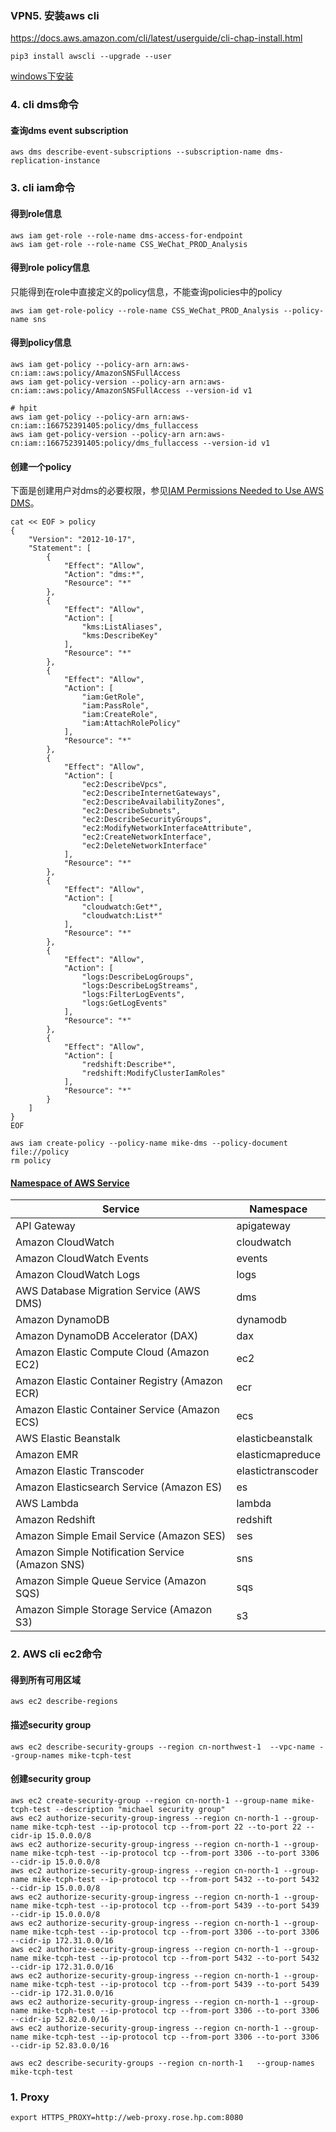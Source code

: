 ### VPN5. 安装aws cli

<https://docs.aws.amazon.com/cli/latest/userguide/cli-chap-install.html>

~~~shell
pip3 install awscli --upgrade --user
~~~

[windows下安装](https://docs.aws.amazon.com/cli/latest/userguide/install-windows.html)

### 4. cli dms命令

#### 查询dms event subscription

~~~shell
aws dms describe-event-subscriptions --subscription-name dms-replication-instance
~~~

### 3. cli iam命令

#### 得到role信息

~~~shell
aws iam get-role --role-name dms-access-for-endpoint
aws iam get-role --role-name CSS_WeChat_PROD_Analysis
~~~

#### 得到role policy信息

只能得到在role中直接定义的policy信息，不能查询policies中的policy

```shell
aws iam get-role-policy --role-name CSS_WeChat_PROD_Analysis --policy-name sns    
```

#### 得到policy信息

~~~shell
aws iam get-policy --policy-arn arn:aws-cn:iam::aws:policy/AmazonSNSFullAccess
aws iam get-policy-version --policy-arn arn:aws-cn:iam::aws:policy/AmazonSNSFullAccess --version-id v1

# hpit
aws iam get-policy --policy-arn arn:aws-cn:iam::166752391405:policy/dms_fullaccess
aws iam get-policy-version --policy-arn arn:aws-cn:iam::166752391405:policy/dms_fullaccess --version-id v1
~~~

#### 创建一个policy

下面是创建用户对dms的必要权限，参见[IAM Permissions Needed to Use AWS DMS](https://docs.aws.amazon.com/dms/latest/userguide/CHAP_Security.IAMPermissions.html)。

~~~shell
cat << EOF > policy
{
    "Version": "2012-10-17",
    "Statement": [
        {
            "Effect": "Allow",
            "Action": "dms:*",
            "Resource": "*"
        },
        {
            "Effect": "Allow",
            "Action": [
                "kms:ListAliases", 
                "kms:DescribeKey"
            ],
            "Resource": "*"
        },
        {
            "Effect": "Allow",
            "Action": [
                "iam:GetRole",
                "iam:PassRole",
                "iam:CreateRole",
                "iam:AttachRolePolicy"
            ],
            "Resource": "*"
        },
        {
            "Effect": "Allow",
            "Action": [
                "ec2:DescribeVpcs",
                "ec2:DescribeInternetGateways",
                "ec2:DescribeAvailabilityZones",
                "ec2:DescribeSubnets",
                "ec2:DescribeSecurityGroups",
                "ec2:ModifyNetworkInterfaceAttribute",
                "ec2:CreateNetworkInterface",
                "ec2:DeleteNetworkInterface"
            ],
            "Resource": "*"
        },
        {
            "Effect": "Allow",
            "Action": [
                "cloudwatch:Get*",
                "cloudwatch:List*"
            ],
            "Resource": "*"
        },
        {
            "Effect": "Allow",
            "Action": [
                "logs:DescribeLogGroups",
                "logs:DescribeLogStreams",
                "logs:FilterLogEvents",
                "logs:GetLogEvents"
            ],
            "Resource": "*"
        },
        {
            "Effect": "Allow",
            "Action": [
                "redshift:Describe*",
                "redshift:ModifyClusterIamRoles"
            ],
            "Resource": "*"
        }
    ]
} 
EOF

aws iam create-policy --policy-name mike-dms --policy-document file://policy
rm policy
~~~

#### [Namespace of AWS Service](https://docs.aws.amazon.com/general/latest/gr/aws-arns-and-namespaces.html#genref-aws-service-namespaces)

| Service                                         | Namespace         |
| ----------------------------------------------- | ----------------- |
| API Gateway                                     | apigateway        |
| Amazon CloudWatch                               | cloudwatch        |
| Amazon CloudWatch Events                        | events            |
| Amazon CloudWatch Logs                          | logs              |
| AWS Database Migration Service (AWS DMS)        | dms               |
| Amazon DynamoDB                                 | dynamodb          |
| Amazon DynamoDB Accelerator (DAX)               | dax               |
| Amazon Elastic Compute Cloud (Amazon EC2)       | ec2               |
| Amazon Elastic Container Registry (Amazon ECR)  | ecr               |
| Amazon Elastic Container Service (Amazon ECS)   | ecs               |
| AWS Elastic Beanstalk                           | elasticbeanstalk  |
| Amazon EMR                                      | elasticmapreduce  |
| Amazon Elastic Transcoder                       | elastictranscoder |
| Amazon Elasticsearch Service (Amazon ES)        | es                |
| AWS Lambda                                      | lambda            |
| Amazon Redshift                                 | redshift          |
| Amazon Simple Email Service (Amazon SES)        | ses               |
| Amazon Simple Notification Service (Amazon SNS) | sns               |
| Amazon Simple Queue Service (Amazon SQS)        | sqs               |
| Amazon Simple Storage Service (Amazon S3)       | s3                |

### 2. AWS cli ec2命令

#### 得到所有可用区域

```shell
aws ec2 describe-regions
```

#### 描述security group

```shell
aws ec2 describe-security-groups --region cn-northwest-1  --vpc-name --group-names mike-tcph-test
```

#### 创建security group

```shell
aws ec2 create-security-group --region cn-north-1 --group-name mike-tcph-test --description "michael security group"
aws ec2 authorize-security-group-ingress --region cn-north-1 --group-name mike-tcph-test --ip-protocol tcp --from-port 22 --to-port 22 --cidr-ip 15.0.0.0/8
aws ec2 authorize-security-group-ingress --region cn-north-1 --group-name mike-tcph-test --ip-protocol tcp --from-port 3306 --to-port 3306 --cidr-ip 15.0.0.0/8
aws ec2 authorize-security-group-ingress --region cn-north-1 --group-name mike-tcph-test --ip-protocol tcp --from-port 5432 --to-port 5432 --cidr-ip 15.0.0.0/8
aws ec2 authorize-security-group-ingress --region cn-north-1 --group-name mike-tcph-test --ip-protocol tcp --from-port 5439 --to-port 5439 --cidr-ip 15.0.0.0/8
aws ec2 authorize-security-group-ingress --region cn-north-1 --group-name mike-tcph-test --ip-protocol tcp --from-port 3306 --to-port 3306 --cidr-ip 172.31.0.0/16
aws ec2 authorize-security-group-ingress --region cn-north-1 --group-name mike-tcph-test --ip-protocol tcp --from-port 5432 --to-port 5432 --cidr-ip 172.31.0.0/16
aws ec2 authorize-security-group-ingress --region cn-north-1 --group-name mike-tcph-test --ip-protocol tcp --from-port 5439 --to-port 5439 --cidr-ip 172.31.0.0/16
aws ec2 authorize-security-group-ingress --region cn-north-1 --group-name mike-tcph-test --ip-protocol tcp --from-port 3306 --to-port 3306 --cidr-ip 52.82.0.0/16
aws ec2 authorize-security-group-ingress --region cn-north-1 --group-name mike-tcph-test --ip-protocol tcp --from-port 3306 --to-port 3306 --cidr-ip 52.83.0.0/16

aws ec2 describe-security-groups --region cn-north-1   --group-names mike-tcph-test
```

### 1. Proxy

~~~shell
export HTTPS_PROXY=http://web-proxy.rose.hp.com:8080
~~~

